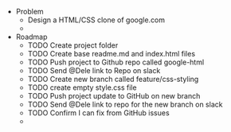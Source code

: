 - Problem
	- Design a HTML/CSS clone of google.com
	-
- Roadmap
	- TODO Create project folder
	- TODO Create base readme.md and index.html files
	- TODO Push project to Github repo called google-html
	- TODO Send @Dele link to Repo on slack
	- TODO Create new branch called feature/css-styling
	- TODO create empty style.css file
	- TODO Push project update to GitHub on new branch
	- TODO Send @Dele link to repo for the new branch on slack
	- TODO Confirm I can fix from GitHub issues
	-